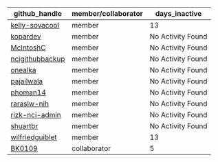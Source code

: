 
| github_handle   | member/collaborator | days_inactive |
|-----------------|----------------------|---------------|
| [kelly-sovacool](https://github.com/kelly-sovacool) | member               | 13            |
| [kopardev](https://github.com/kopardev) | member               | No Activity Found |
| [McIntoshC](https://github.com/McIntoshC) | member               | No Activity Found |
| [ncigithubbackup](https://github.com/ncigithubbackup) | member               | No Activity Found |
| [onealka](https://github.com/onealka) | member               | No Activity Found |
| [pajailwala](https://github.com/pajailwala) | member               | No Activity Found |
| [phoman14](https://github.com/phoman14) | member               | No Activity Found |
| [raraslw-nih](https://github.com/raraslw-nih) | member               | No Activity Found |
| [rizk-nci-admin](https://github.com/rizk-nci-admin) | member               | No Activity Found |
| [shuartbr](https://github.com/shuartbr) | member               | No Activity Found |
| [wilfriedguiblet](https://github.com/wilfriedguiblet) | member               | 13            |
| [BK0109](https://github.com/BK0109) | collaborator         | 5             |

